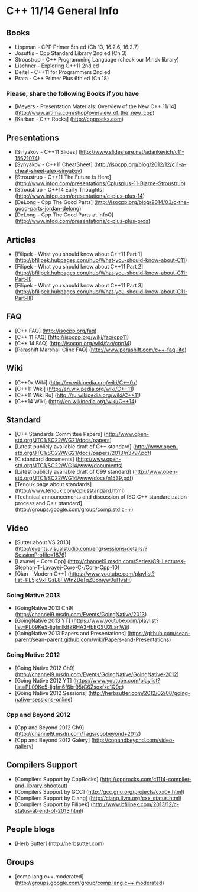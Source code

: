 # C++ 11/14 General Info

## Books

* Lippman - CPP Primer 5th ed (Ch 13, 16.2.6, 16.2.7)
* Josuttis - Cpp Standard Library 2nd ed (Ch 3)
* Stroustrup - C++ Programming Language (check our Minsk library)
* Lischner - Exploring C++11 2nd ed
* Deitel - C++11 for Programmers 2nd ed 
* Prata - C++ Primer Plus 6th ed (Ch 18)

### Please, share the following Books if you have

* [Meyers - Presentation Materials: Overview of the New C++ 11/14] (http://www.artima.com/shop/overview_of_the_new_cpp)
* [Karban - C++ Rocks] (http://cpprocks.com)

## Presentations

* [Sinyakov - C++11 Slides] (http://www.slideshare.net/adankevich/c11-15621074)
* [Synyakov - C++11 CheatSheet] (http://isocpp.org/blog/2012/12/c11-a-cheat-sheet-alex-sinyakov)
* [Stroustrup - C++11 The Future is Here] (http://www.infoq.com/presentations/Cplusplus-11-Bjarne-Stroustrup)
* [Stroustrup - C++14 Early Thoughts] (http://www.infoq.com/presentations/c-plus-plus-14)
* [DeLong - Cpp The Good Parts] (http://isocpp.org/blog/2014/03/c-the-good-parts-jordan-delong)
* [DeLong - Cpp The Good Parts at InfoQ] (http://www.infoq.com/presentations/c-plus-plus-pros)

## Articles

* [Filipek - What you should know about C++11 Part 1] (http://bfilipek.hubpages.com/hub/What-you-should-know-about-C11)
* [Filipek - What you should know about C++11 Part 2] (http://bfilipek.hubpages.com/hub/What-you-should-know-about-C11-Part-II)
* [Filipek - What you should know about C++11 Part 3] (http://bfilipek.hubpages.com/hub/What-you-should-know-about-C11-Part-III)

## FAQ

* [C++ FAQ] (http://isocpp.org/faq)
* [C++ 11 FAQ] (http://isocpp.org/wiki/faq/cpp11)
* [C++ 14 FAQ] (http://isocpp.org/wiki/faq/cpp14)
* [Parashift Marshall Cline FAQ] (http://www.parashift.com/c++-faq-lite)

## Wiki
* [C++0x Wiki] (http://en.wikipedia.org/wiki/C++0x)
* [C++11 Wiki] (http://en.wikipedia.org/wiki/C++11)
* [C++11 Wiki Ru] (http://ru.wikipedia.org/wiki/C++11)
* [C++14 Wiki] (http://en.wikipedia.org/wiki/C++14)

## Standard
* [C++ Standards Committee Papers] (http://www.open-std.org/JTC1/SC22/WG21/docs/papers)
* [Latest publicly available draft of C++ standard] (http://www.open-std.org/JTC1/SC22/WG21/docs/papers/2013/n3797.pdf)
* [C standard documents] (http://www.open-std.org/JTC1/SC22/WG14/www/documents)
* [Latest publicly available draft of C99 standard] (http://www.open-std.org/JTC1/SC22/WG14/www/docs/n1539.pdf)
* [Tenouk page about standards] (http://www.tenouk.com/cplusstandard.html)
* [Technical announcements and discussion of ISO C++ standardization process and C++ standard] (http://groups.google.com/group/comp.std.c++)


## Video

* [Sutter about VS 2013] (http://events.visualstudio.com/eng/sessions/details/?SessionProfile=1876)
* [Lavavej - Core Cpp] (http://channel9.msdn.com/Series/C9-Lectures-Stephan-T-Lavavej-Core-C-/Core-Cpp-10)
* [Qian - Modern C++] (https://www.youtube.com/playlist?list=PL5jc9xFGsL8FWtnZBeTqZBbniyw0uHyaH)

### Going Native 2013
* [GoingNative 2013 Ch9] (http://channel9.msdn.com/Events/GoingNative/2013)
* [GoingNative 2013 YT] (https://www.youtube.com/playlist?list=PL09Ke5-ligfmlkBZRHA3HbEQSU2LanWti)
* [GoingNative 2013 Papers and Presentations]  (https://github.com/sean-parent/sean-parent.github.com/wiki/Papers-and-Presentations)

### Going Native 2012
* [Going Native 2012 Ch9] (http://channel9.msdn.com/Events/GoingNative/GoingNative-2012)
* [Going Native 2012 YT] (https://www.youtube.com/playlist?list=PL09Ke5-ligfm6f6br95tC6Zsoxfxc1Q0c)
* [Going Native 2012 Sessions] (http://herbsutter.com/2012/02/08/going-native-sessions-online)

### Cpp and Beyond 2012
* [Cpp and Beyond 2012 Ch9] (http://channel9.msdn.com/Tags/cppbeyond+2012)
* [Cpp and Beyond 2012 Galery] (http://cppandbeyond.com/video-gallery)

## Compilers Support
* [Compilers Support by CppRocks] (http://cpprocks.com/c1114-compiler-and-library-shootout)
* [Compilers Support by GCC] (http://gcc.gnu.org/projects/cxx0x.html)
* [Compilers Support by Clang] (http://clang.llvm.org/cxx_status.html)
* [Compilers Support by Filipek] (http://www.bfilipek.com/2013/12/c-status-at-end-of-2013.html)

## People blogs
* [Herb Sutter] (http://herbsutter.com)

## Groups
* [comp.lang.c++.moderated] (http://groups.google.com/group/comp.lang.c++.moderated)

